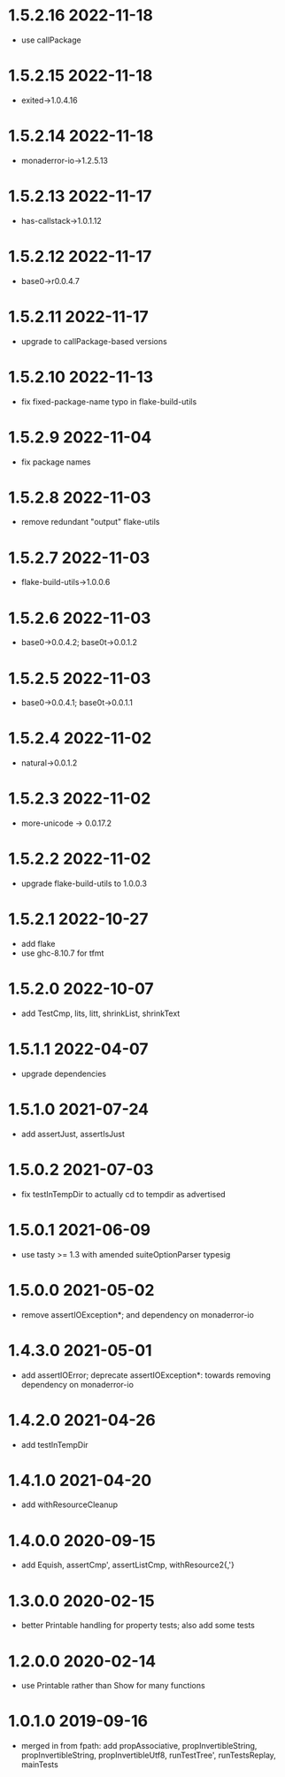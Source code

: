 1.5.2.16 2022-11-18
===================
- use callPackage

1.5.2.15 2022-11-18
===================
- exited->1.0.4.16

1.5.2.14 2022-11-18
===================
- monaderror-io->1.2.5.13

1.5.2.13 2022-11-17
===================
- has-callstack->1.0.1.12

1.5.2.12 2022-11-17
===================
- base0->r0.0.4.7

1.5.2.11 2022-11-17
===================
- upgrade to callPackage-based versions

1.5.2.10 2022-11-13
===================
- fix fixed-package-name typo in flake-build-utils

1.5.2.9 2022-11-04
==================
- fix package names

1.5.2.8 2022-11-03
==================
- remove redundant "output" flake-utils

1.5.2.7 2022-11-03
==================
- flake-build-utils->1.0.0.6

1.5.2.6 2022-11-03
==================
- base0->0.0.4.2; base0t->0.0.1.2

1.5.2.5 2022-11-03
==================
- base0->0.0.4.1; base0t->0.0.1.1

1.5.2.4 2022-11-02
==================
- natural->0.0.1.2

1.5.2.3 2022-11-02
==================
- more-unicode -> 0.0.17.2

1.5.2.2 2022-11-02
==================
- upgrade flake-build-utils to 1.0.0.3

1.5.2.1 2022-10-27
==================
- add flake
- use ghc-8.10.7 for tfmt

1.5.2.0 2022-10-07
==================
- add TestCmp, lits, litt, shrinkList, shrinkText

1.5.1.1 2022-04-07
==================
- upgrade dependencies

1.5.1.0 2021-07-24
==================
- add assertJust, assertIsJust

1.5.0.2 2021-07-03
==================
- fix testInTempDir to actually cd to tempdir as advertised

1.5.0.1 2021-06-09
==================
- use tasty >= 1.3 with amended suiteOptionParser typesig

1.5.0.0 2021-05-02
==================
- remove assertIOException*; and dependency on monaderror-io

1.4.3.0 2021-05-01
==================
- add assertIOError; deprecate assertIOException*: towards removing dependency
  on monaderror-io

1.4.2.0 2021-04-26
==================
- add testInTempDir

1.4.1.0 2021-04-20
==================
- add withResourceCleanup

1.4.0.0 2020-09-15
==================
- add Equish, assertCmp', assertListCmp, withResource2{,'}

1.3.0.0 2020-02-15
==================
- better Printable handling for property tests; also add some tests

1.2.0.0 2020-02-14
==================
- use Printable rather than Show for many functions

1.0.1.0 2019-09-16
==================
- merged in from fpath: add propAssociative, propInvertibleString,
  propInvertibleString, propInvertibleUtf8, runTestTree', runTestsReplay,
  mainTests

